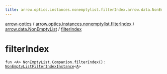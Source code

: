 ```yaml
---
title: arrow.optics.instances.nonemptylist.filterIndex.arrow.data.NonEmptyList.filterIndex - arrow-optics
---
```


[arrow-optics](../../index.html) / [arrow.optics.instances.nonemptylist.filterIndex](../index.html) / [arrow.data.NonEmptyList](index.html) / [filterIndex](./filter-index.html)

# filterIndex

`fun <A> NonEmptyList.Companion.filterIndex(): `[`NonEmptyListFilterIndexInstance`](../../arrow.optics.instances/-non-empty-list-filter-index-instance/index.html)`<`[`A`](filter-index.html#A)`>`